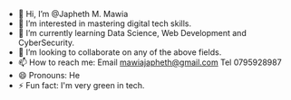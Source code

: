 - 👋 Hi, I’m @Japheth M. Mawia
- 👀 I’m interested in mastering digital tech skills.
- 🌱 I’m currently learning Data Science, Web Development and CyberSecurity.
- 💞️ I’m looking to collaborate on any of the above fields.
- 📫 How to reach me: Email mawiajapheth@gmail.com Tel 0795928987
- 😄 Pronouns: He
- ⚡ Fun fact: I'm very green in tech.

<!---
MAWIAJAPHETH/First is a ✨ special ✨ repository because its `README.md` (this file) appears on your GitHub profile.
You can click the Preview link to take a look at your changes.
--->

